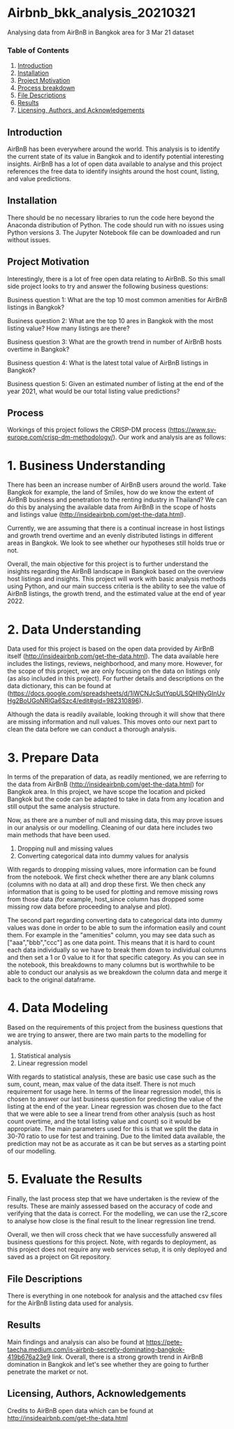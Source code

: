 # Airbnb_bkk_analysis_20210321
Analysing data from AirBnB in Bangkok area for 3 Mar 21 dataset

### Table of Contents

1. [Introduction](#Introduction)
2. [Installation](#installation)
3. [Project Motivation](#motivation)
4. [Process breakdown](#process)
5. [File Descriptions](#files)
6. [Results](#results)
7. [Licensing, Authors, and Acknowledgements](#licensing)

## Introduction <a name="Introduction"></a>

AirBnB has been everywhere around the world. This analysis is to identify the current state of its value in Bangkok and to identify potential interesting insights.
AirBnB has a lot of open data available to analyse and this project references the free data to identify insights around the host count, listing, and value predictions.

## Installation <a name="installation"></a>

There should be no necessary libraries to run the code here beyond the Anaconda distribution of Python.  The code should run with no issues using Python versions 3.
The Jupyter Notebook file can be downloaded and run without issues.

## Project Motivation<a name="motivation"></a>

Interestingly, there is a lot of free open data relating to AirBnB. So this small side project looks to try and answer the following business questions:


Business question 1: What are the top 10 most common amenities for AirBnB listings in Bangkok?

Business question 2: What are the top 10 ares in Bangkok with the most listing value? How many listings are there?

Business question 3: What are the growth trend in number of AirBnB hosts overtime in Bangkok?

Business question 4: What is the latest total value of AirBnB listings in Bangkok? 

Business question 5: Given an estimated number of listing at the end of the year 2021, what would be our total listing value predictions?

## Process <a name="process"></a>

Workings of this project follows the CRISP-DM process (https://www.sv-europe.com/crisp-dm-methodology/). Our work and analysis are as follows:

# 1. Business Understanding
There has been an increase number of AirBnB users around the world. Take Bangkok for example, the land of Smiles, how do we know the extent of AirBnB business and penetration to the renting industry in Thailand? We can do this by analysing the available data from AirBnB in the scope of hosts and listings value (http://insideairbnb.com/get-the-data.html).

Currently, we are assuming that there is a continual increase in host listings and growth trend overtime and an evenly distributed listings in different areas in Bangkok. We look to see whether our hypotheses still holds true or not.

Overall, the main objective for this project is to further understand the insights regarding the AirBnB landscape in Bangkok based on the overview host listings and insights. This project will work with basic analysis methods using Python, and our main success criteria is the ability to see the value of AirBnB listings, the growth trend, and the estimated value at the end of year 2022.

# 2. Data Understanding
Data used for this project is based on the open data provided by AirBnB itself (http://insideairbnb.com/get-the-data.html). The data available here includes the listings, reviews, neighborhood, and many more. However, for the scope of this project, we are only focusing on the data on listings only (as also included in this project). For further details and descriptions on the data dictionary, this can be found at (https://docs.google.com/spreadsheets/d/1iWCNJcSutYqpULSQHlNyGInUvHg2BoUGoNRIGa6Szc4/edit#gid=982310896).

Although the data is readily available, looking through it will show that there are missing information and null values. This moves onto our next part to clean the data before we can conduct a thorough analysis.

# 3. Prepare Data
In terms of the preparation of data, as readily mentioned, we are referring to the data from AirBnB (http://insideairbnb.com/get-the-data.html) for Bangkok area. In this project, we have scope the location and picked Bangkok but the code can be adapted to take in data from any location and still output the same analysis structure.

Now, as there are a number of null and missing data, this may prove issues in our analysis or our modelling. Cleaning of our data here includes two main methods that have been used.
1. Dropping null and missing values
2. Converting categorical data into dummy values for analysis

With regards to dropping missing values, more information can be found from the notebook. We first check whether there are any blank columns (columns with no data at all) and drop these first. We then check any information that is going to be used for plotting and remove missing rows from those data (for example, host_since column has dropped some missing row data before proceeding to analyse and plot).

The second part regarding converting data to categorical data into dummy values was done in order to be able to sum the information easily and count them. For example in the "amenities" column, you may see data such as ["aaa","bbb","ccc"] as one data point. This means that it is hard to count each data individually so we have to break them down to individual columns and then set a 1 or 0 value to it for that specific category. As you can see in the notebook, this breakdowns to many columns but is worthwhile to be able to conduct our analysis as we breakdown the column data and merge it back to the original dataframe.

# 4. Data Modeling
Based on the requirements of this project from the business questions that we are trying to answer, there are two main parts to the modelling for analysis.
1. Statistical analysis
2. Linear regression model

With regards to statistical analysis, these are basic use case such as the sum, count, mean, max value of the data itself. There is not much requirement for usage here.
In terms of the linear regression model, this is chosen to answer our last business question for predicting the value of the listing at the end of the year. Linear regression was chosen due to the fact that we were able to see a linear trend from other analysis (such as host count overtime, and the total listing value and count) so it would be appropriate. The main parameters used for this is that we split the data in 30-70 ratio to use for test and training. Due to the limited data available, the prediction may not be as accurate as it can be but serves as a starting point of our modelling.

# 5. Evaluate the Results
Finally, the last process step that we have undertaken is the review of the results. These are mainly assessed based on the accuracy of code and verifying that the data is correct. For the modelling, we can use the r2_score to analyse how close is the final result to the linear regression line trend. 

Overall, we then will cross check that we have successfully answered all business questions for this project.
Note, with regards to deployment, as this project does not require any web services setup, it is only deployed and saved as a project on Git repository.

## File Descriptions <a name="files"></a>

There is everything in one notebook for analysis and the attached csv files for the AirBnB listing data used for analysis.

## Results<a name="results"></a>

Main findings and analysis can also be found at https://pete-taecha.medium.com/is-airbnb-secretly-dominating-bangkok-419b676a23e9 link.
Overall, there is a strong growth trend in AirBnB domination in Bangkok and let's see whether they are going to further penetrate the market or not.

## Licensing, Authors, Acknowledgements<a name="licensing"></a>

Credits to AirBnB open data which can be found at http://insideairbnb.com/get-the-data.html

